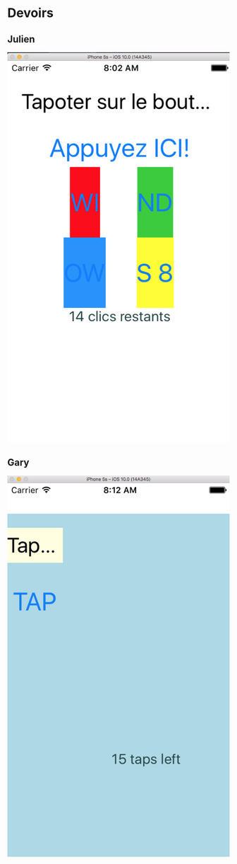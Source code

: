 # Devoirs


## Julien

![alt tag](https://github.com/CollegeBoreal/INF1044-16A/blob/master/2.CSS/1.Layout/Layout-Julien.png)


## Gary

![alt tag](https://github.com/CollegeBoreal/INF1044-16A/blob/master/2.CSS/1.Layout/LayoutMobile-Gary.png)
